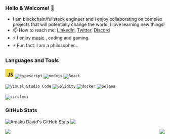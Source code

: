 ### Hello & Welcome! 👋
- I am blockchain/fullstack engineer and i enjoy collaborating on complex projects that will potentially change the world, I love learning new things!
- 📫 How to reach me: [LinkedIn](https://www.linkedin.com/in/chrisochuko/), [Twitter](https://twitter.com/bigchiano), [Discord](bigchiano)
- ⚡ I enjoy [music](https://open.spotify.com/playlist/37i9dQZF1E38ZjvvzEB2wq?si=f000bcf1cd1c430e) , coding and gaming.
- ⚡ Fun fact: I am a philosopher...

### Languages and Tools

<code><img alt="JavaScript" width="26px" src="https://raw.githubusercontent.com/github/explore/80688e429a7d4ef2fca1e82350fe8e3517d3494d/topics/javascript/javascript.png" /></code>
<code><img alt="typescript" width="26px" src="https://cdn.icon-icons.com/icons2/2107/PNG/512/file_type_typescript_official_icon_130107.png" /></code>
<code><img alt="nodejs" width="26px" src="https://cdn.icon-icons.com/icons2/2415/PNG/512/nodejs_plain_wordmark_logo_icon_146410.png" /></code>
<code><img  alt="React" width="26px" src="https://cdn.icon-icons.com/icons2/2108/PNG/512/react_icon_130845.png" /></code>

<code><img  alt="Visual Studio Code" width="26px" src="https://cdn.icon-icons.com/icons2/2107/PNG/512/file_type_vscode_icon_130084.png" /></code>
<code><img  alt="Solidity" width="26px" src="https://cdn.icon-icons.com/icons2/2107/PNG/512/file_type_solidity_icon_130156.png" /></code>
<code><img  alt="docker" width="26px" src="https://cdn.icon-icons.com/icons2/2415/PNG/512/docker_plain_wordmark_logo_icon_146555.png" /></code>
<code><img  alt="Solana" width="26px" src="https://raw.githubusercontent.com/trustwallet/assets/master/blockchains/solana/info/logo.png" /></code>

<code><img  alt="circleci" width="26px" src="https://cdn.icon-icons.com/icons2/2107/PNG/512/file_type_circleci_icon_130690.png" /></code>

### GitHub Stats

<div>
<img align="center" alt="Amaku David's GitHub Stats" src="https://github-readme-stats.vercel.app/api?username=bigchiano&show_icons=true&hide_border=true&include_all_commits=true&theme=gotham" />

<img align="center" src="https://github-readme-stats.vercel.app/api/top-langs/?username=bigchiano&layout=compact&theme=gotham" />
</div>

<p>
<img align="left" src="https://visitor-badge.laobi.icu/badge?page_id=bigchiano.visitor-badge" />
<img align="right" src="https://img.shields.io/github/followers/bigchiano?label=Follow&style=social" />
</p>
